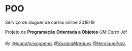 # POO
Serviço de aluguer de carros online 2018/19


Projeto de **Programação Orientada a Objetos** *UM Carro Já!*

###### By [@joanafonsogomes](https://github.com/joanafonsogomes) [@SusanaMarques](https://github.com/SusanaMarques) [@HenriquePazz](https://github.com/HenriquePazz) 
